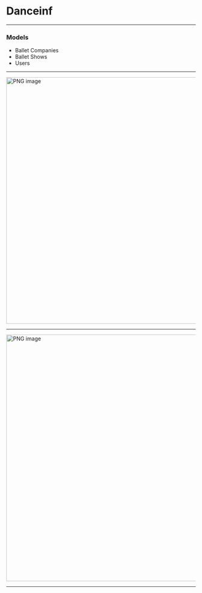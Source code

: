 # Danceinf


---

### Models

- Ballet Companies
- Ballet Shows
- Users


---


<img width="656" alt="PNG image" src="https://i.imgur.com/cjobwDD.jpg">



---

<img width="656" alt="PNG image" src="https://i.imgur.com/uoYbyLA.jpg">



---
